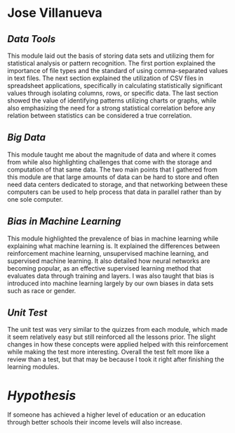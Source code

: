 # Jose Villanueva
## _Data Tools_
This module laid out the basis of storing data sets and utilizing them for statistical analysis or pattern recognition. The first portion explained the importance of file types and the standard of using comma-separated values in text files. The next section explained the utilization of CSV files in spreadsheet applications, specifically in calculating statistically significant values through isolating columns, rows, or specific data. The last section showed the value of identifying patterns utilizing charts or graphs, while also emphasizing the need for a strong statistical correlation before any relation between statistics can be considered a true correlation. 
## _Big Data_
This module taught me about the magnitude of data and where it comes from while also highlighting challenges that come with the storage and computation of that same data. The two main points that I gathered from this module are that large amounts of data can be hard to store and often need data centers dedicated to storage, and that networking between these computers can be used to help process that data in parallel rather than by one sole computer.  
## _Bias in Machine Learning_
This module highlighted the prevalence of bias in machine learning while explaining what machine learning is. It explained the differences between reinforcement machine learning, unsupervised machine learning, and supervised machine learning. It also detailed how neural networks are becoming popular, as an effective supervised learning method that evaluates data through training and layers. I was also taught that bias is introduced into machine learning largely by our own biases in data sets such as race or gender. 
## _Unit Test_
The unit test was very similar to the quizzes from each module, which made it seem relatively easy but still reinforced all the lessons prior. The slight changes in how these concepts were applied helped with this reinforcement while making the test more interesting. Overall the test felt more like a review than a test, but that may be because I took it right after finishing the learning modules. 

# _Hypothesis_
If someone has achieved a higher level of education or an education through better schools their income levels will also increase. 
